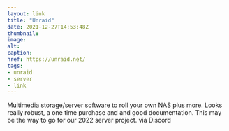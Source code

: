 ```yaml
---
layout: link
title: "Unraid"
date: 2021-12-27T14:53:48Z
thumbnail:
image:
alt:
caption:
href: https://unraid.net/
tags:
- unraid
- server
- link
---
```


Multimedia storage/server software to roll your own NAS plus more. Looks really robust, a one time purchase and and good documentation. This may be the way to go for our 2022 server project. via Discord

